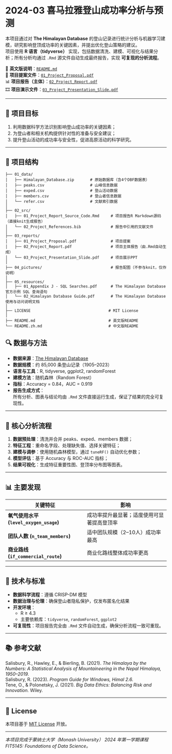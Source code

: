 # 2024-03 喜马拉雅登山成功率分析与预测

本项目通过对 **The Himalayan Database** 的登山记录进行统计分析与机器学习建模，研究影响登顶成功率的关键因素，并提出优化登山策略的建议。  
项目使用 **R 语言（tidyverse）** 实现，包括数据清洗、建模、可视化与结果分析；所有分析均通过 `.Rmd` 源文件自动生成最终报告，实现 **可复现的分析流程**。  

📄 **英文版说明**：[`README.md`](README.md)  
🧾 **项目提案文件**：[`01_Project_Proposal.pdf`](reports/01_Project_Proposal.pdf)  
📊 **项目报告（主体）**：[`02_Project_Report.pdf`](reports/02_Project_Report.pdf)  
🎞 **项目演示文件**：[`03_Project_Presentation_Slide.pdf`](reports/03_Project_Presentation_Slide.pdf)  

---

## 🎯 项目目标

1. 利用数据科学方法识别影响登山成功率的关键因素；  
2. 为登山者和相关机构提供针对性的准备与安全建议；  
3. 提升登山活动的成功率与安全性，促进高原活动的科学研究。

---

## 🧩 项目结构

```plaintext
├── 01_data/
│   ├── Himalayan_Database.zip       # 原始数据库（含4个DBF数据表）
│   ├── peaks.csv                    # 山峰信息数据
│   ├── exped.csv                    # 登山活动数据
│   ├── members.csv                  # 登山者信息数据
│   └── refer.csv                    # 文献索引数据
│
├── 02_src/
│   ├── 01_Project_Report_Source_Code.Rmd     # 项目报告R Markdown源码（直接knit生成报告）
│   └── 02_Project_References.bib             # 报告中引用的文献文件
│
├── 03_reports/
│   ├── 01_Project_Proposal.pdf               # 项目提案
│   ├── 02_Project_Report.pdf                 # 项目主体报告（由.Rmd自动生成）
│   └── 03_Project_Presentation_Slide.pdf     # 项目展示PPT
│
├── 04_pictures/                              # 报告配图（不参与knit，仅作说明）
│
├── 05_resources/
│   ├── 01_Appendix J - SQL Searches.pdf      # The Himalayan Database 官方示例 SQL 查询语句
│   └── 02_Himalayan Database Guide.pdf       # The Himalayan Database 使用与访问说明文档
│ 
├── LICENSE                                  # MIT License
│
├── README.md                                # 英文版README
└── README.zh.md                             # 中文版README
```

## 🔍 数据与方法

- **数据来源**：[The Himalayan Database](https://www.himalayandatabase.com)  
- **数据规模**：约 85,000 条登山记录（1905–2023）  
- **语言与工具**：R, tidyverse, ggplot2, randomForest  
- **建模方法**：随机森林（Random Forest）  
- **指标**：Accuracy = 0.84，AUC = 0.919  
- **报告生成方式**：  
  所有分析、图表与结论均由 `.Rmd` 文件直接运行生成，保证了结果的完全可复现性。

---

## 🧠 核心分析流程

1. **数据预处理**：清洗并合并 peaks、exped、members 数据；  
2. **特征工程**：重命名字段、处理缺失值、选择关键特征；  
3. **建模与调参**：使用随机森林模型，通过 `tuneRF()` 自动优化参数；  
4. **模型评估**：基于 Accuracy 与 ROC-AUC 指标；  
5. **结果可视化**：生成特征重要性图、登顶率分布图等图表。

---

## 📊 主要发现

| 关键特征 | 影响 |
|-----------|------|
| **氧气使用水平 (`level_oxygen_usage`)** | 成功率提升最显著；适度使用可显著提高登顶率 |
| **团队人数 (`n_team_members`)** | 适中团队规模（2–10人）成功率最高 |
| **商业路线 (`if_commercial_route`)** | 商业化路线整体成功率更高 |

---

## 🔧 技术与标准

- **数据科学流程**：遵循 CRISP-DM 模型  
- **数据治理与伦理**：确保登山者隐私保护，仅发布匿名化结果  
- **开发环境**：  
  - R ≥ 4.3  
  - 主要依赖库：`tidyverse`, `randomForest`, `ggplot2`  
- **可复现性**：项目报告完全由 `.Rmd` 文件自动生成，确保分析流程一致可重现。

---

## 📚 参考文献

Salisbury, R., Hawley, E., & Bierling, B. (2021). *The Himalaya by the Numbers: A Statistical Analysis of Mountaineering in the Nepal Himalaya, 1950–2019.*  
Salisbury, R. (2023). *Program Guide for Windows, Himal 2.6.*  
Tene, O., & Polonetsky, J. (2021). *Big Data Ethics: Balancing Risk and Innovation.* Wiley.

---

## 📜 License

本项目基于 [MIT License](LICENSE) 开放。

---

*本项目完成于蒙纳士大学（Monash University） 2024 年第一学期课程 FIT5145: Foundations of Data Science。*
